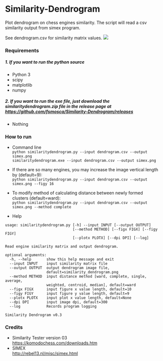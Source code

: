 # Similarity-Dendrogram
Plot dendrogram on chess engines similarity. The script will read a csv similarity output from simex program.

See dendrogram.csv for similarity matrix values.
![](https://i.imgur.com/nF1rowi.png)

### Requirements
##### 1. If you want to run the python source
* Python 3  
* scipy  
* matplotlib  
* numpy
##### 2. If you want to run the exe file, just download the similaritydendrogram.zip file in the release page at https://github.com/fsmosca/Similarity-Dendrogram/releases
* Nothing

### How to run
* Command line  
`python similaritydendrogram.py --input dendrogram.csv --output simex.png`  
`similaritydendrogram.exe --input dendrogram.csv --output simex.png`  

* If there are so many engines, you may increase the image vertical length by (default=9):  
`python similaritydendrogram.py --input dendrogram.csv --output simex.png --figy 16`  

* To modify method of calculating distance between newly formed clusters (default=ward):    
`python similaritydendrogram.py --input dendrogram.csv --output simex.png --method complete`  

* Help  
```
usage: similaritydendrogram.py [-h] --input INPUT [--output OUTPUT]
                               [--method METHOD] [--figx FIGX] [--figy FIGY]
                               [--plotx PLOTX] [--dpi DPI] [--log]

Read engine similarity matrix and output dendrogram.

optional arguments:
  -h, --help       show this help message and exit
  --input INPUT    input similarity matrix file
  --output OUTPUT  output dendrogram image file,
                   default=similarity_dendrogram.png
  --method METHOD  input distance method [ward, complete, single, average,
                   weighted, centroid, median], default=ward
  --figx FIGX      input figure x value length, default=10
  --figy FIGY      input figure y value length, default=9
  --plotx PLOTX    input plot x value length, default=None
  --dpi DPI        input image dpi, default=300
  --log            Records program logging

Similarity Dendrogram v0.3
```
### Credits
* Similarity Tester version 03  
https://komodochess.com/downloads.htm
* SIMEX  
http://rebel13.nl/misc/simex.html

